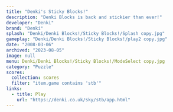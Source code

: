 ```yaml
---
title: "Denki's Sticky Blocks!"
description: "Denki Blocks is back and stickier than ever!"
developer: "Denki"
brand: "Denki"
splash: "Denki/Denki Blocks!/Sticky Blocks!/Splash copy.jpg"
gameplay: "Denki/Denki Blocks!/Sticky Blocks!/play2 copy.jpg"
date: "2008-03-06"
archived: "2023-08-05"
image: null
menu: Denki/Denki Blocks!/Sticky Blocks!/ModeSelect copy.jpg
category: "Puzzle"
scores:
  collection: scores
  filter: "item.game contains 'stb'"
links:
  - title: Play
    url: "https://denki.co.uk/sky/stb/app.html"
---
```

